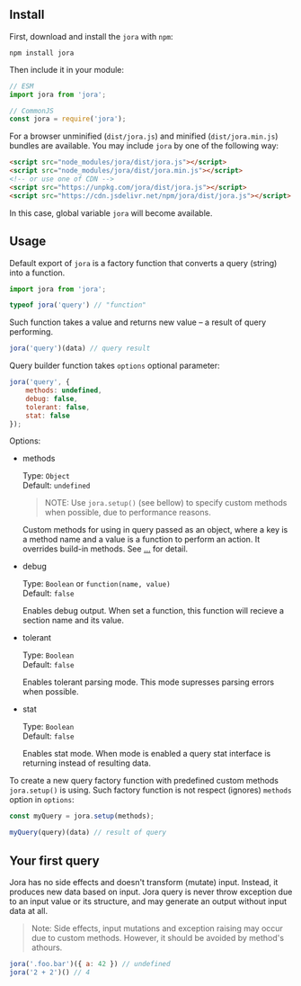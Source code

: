 ## Install

First, download and install the `jora` with `npm`:

```
npm install jora
```

Then include it in your module:

```js
// ESM
import jora from 'jora';

// CommonJS
const jora = require('jora');
```

For a browser unminified (`dist/jora.js`) and minified (`dist/jora.min.js`) bundles are available. You may include `jora` by one of the following way:

```html
<script src="node_modules/jora/dist/jora.js"></script>
<script src="node_modules/jora/dist/jora.min.js"></script>
<!-- or use one of CDN -->
<script src="https://unpkg.com/jora/dist/jora.js"></script>
<script src="https://cdn.jsdelivr.net/npm/jora/dist/jora.js"></script>
```

In this case, global variable `jora` will become available.

## Usage

Default export of `jora` is a factory function that converts a query (string) into a function.

```js
import jora from 'jora';

typeof jora('query') // "function"
```

Such function takes a value and returns new value – a result of query performing.

```js
jora('query')(data) // query result
```

Query builder function takes `options` optional parameter:

```js
jora('query', {
    methods: undefined,
    debug: false,
    tolerant: false,
    stat: false
});
```

Options:

- methods

  Type: `Object`  
  Default: `undefined`

  > NOTE: Use `jora.setup()` (see bellow) to specify custom methods when possible, due to performance reasons.

  Custom methods for using in query passed as an object, where a key is a method name and a value is a function to perform an action. It overrides build-in methods. See [...]() for detail.

- debug

  Type: `Boolean` or `function(name, value)`  
  Default: `false`

  Enables debug output. When set a function, this function will recieve a section name and its value.

- tolerant

  Type: `Boolean`  
  Default: `false`

  Enables tolerant parsing mode. This mode supresses parsing errors when possible.

- stat

  Type: `Boolean`  
  Default: `false`

  Enables stat mode. When mode is enabled a query stat interface is returning instead of resulting data.

To create a new query factory function with predefined custom methods `jora.setup()` is using. Such factory function is not respect (ignores) `methods` option in `options`:

```js
const myQuery = jora.setup(methods);

myQuery(query)(data) // result of query
```

## Your first query

Jora has no side effects and doesn't transform (mutate) input. Instead, it produces new data based on input. Jora query is never throw exception due to an input value or its structure, and may generate an output without input data at all.

> Note: Side effects, input mutations and exception raising may occur due to custom methods. However, it should be avoided by method's athours.

```js
jora('.foo.bar')({ a: 42 }) // undefined
jora('2 + 2')() // 4
```

